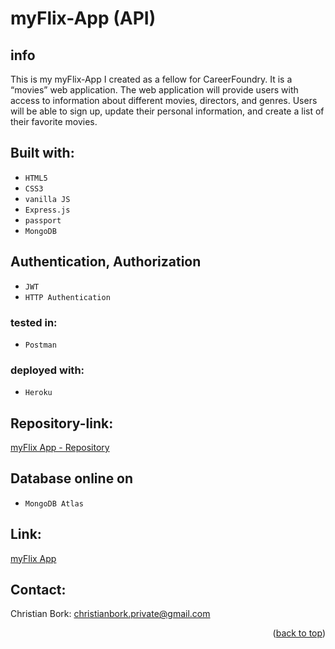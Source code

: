 # myFlix-App (API)

## info
This is my myFlix-App I created as a fellow for CareerFoundry.
It is a “movies” web application. 
The web application will provide users with access to information 
about different movies, directors, and genres. Users will be able to sign up, 
update their personal information, and create a list of their favorite movies.

## Built with:
* <code>HTML5</code>
* <code>CSS3</code>
* <code>vanilla JS</code>
* <code>Express.js</code>
* <code>passport</code>
* <code>MongoDB</code>

## Authentication, Authorization
* <code>JWT</code>
* <code>HTTP Authentication</code>

### tested in:
* <code>Postman</code>

### deployed with:
* <code>Heroku</code>

## Repository-link:
[myFlix App - Repository](https://github.com/Borkkris/app-my-flix)

## Database online on 
* <code>MongoDB Atlas</code>

## Link:
[myFlix App](https://app-my-flix.herokuapp.com)

## Contact:
Christian Bork: christianbork.private@gmail.com

<p align="right">(<a href="#top">back to top</a>)</p>
